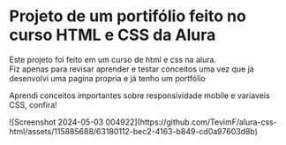 <h1>Projeto de um portifólio feito no curso HTML e CSS da Alura</h1>
<p> Este projeto foi feito em um curso de html e css na alura.<br> Fiz apenas para revisar aprender e testar conceitos uma vez que já desenvolvi uma pagina propria e já tenho um portfólio </p>
<p> Aprendi conceitos importantes sobre responsividade mobile e variaveis CSS, confira!</p>
![Screenshot 2024-05-03 004922](https://github.com/TevimF/alura-css-html/assets/115885688/63180112-bec2-4163-b849-cd0a97603d8b)
